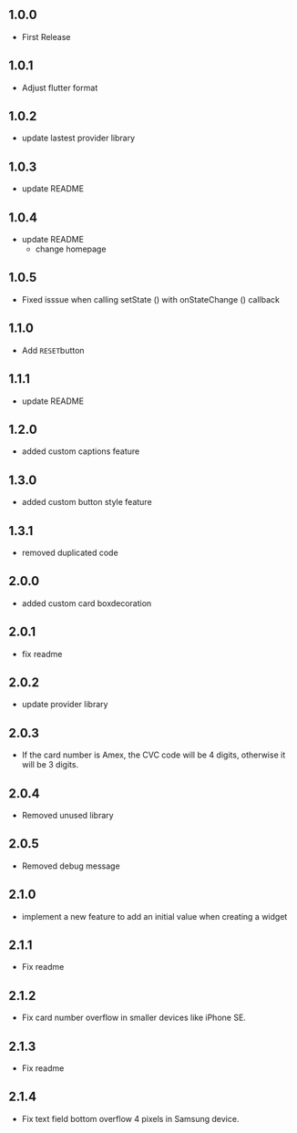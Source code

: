 ## 1.0.0

* First Release

## 1.0.1

* Adjust flutter format

## 1.0.2

* update lastest provider library

## 1.0.3

* update README

## 1.0.4

* update README
  - change homepage

## 1.0.5

* Fixed isssue when calling setState () with onStateChange () callback

## 1.1.0

* Add `RESET`button

## 1.1.1

* update README

## 1.2.0

* added custom captions feature

## 1.3.0

* added custom button style feature

## 1.3.1

* removed duplicated code

## 2.0.0

* added custom card boxdecoration

## 2.0.1

* fix readme

## 2.0.2

* update provider library

## 2.0.3

* If the card number is Amex, the CVC code will be 4 digits, otherwise it will be 3 digits.

## 2.0.4

* Removed unused library

## 2.0.5

* Removed debug message

## 2.1.0

* implement a new feature to add an initial value when creating a widget

## 2.1.1

* Fix readme

## 2.1.2

* Fix card number overflow in smaller devices like iPhone SE.

## 2.1.3

* Fix readme

## 2.1.4

* Fix text field bottom overflow 4 pixels in Samsung device.